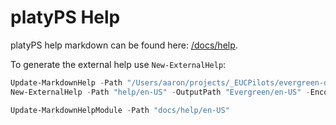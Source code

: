 ﻿# platyPS Help

platyPS help markdown can be found here: [/docs/help](/docs/help).

To generate the external help use `New-ExternalHelp`:

```powershell
Update-MarkdownHelp -Path "/Users/aaron/projects/_EUCPilots/evergreen-docs/docs/help/en-US"
New-ExternalHelp -Path "help/en-US" -OutputPath "Evergreen/en-US" -Encoding ([System.Text.Encoding]::UTF8) -Force
```

```powershell
Update-MarkdownHelpModule -Path "docs/help/en-US"
```
